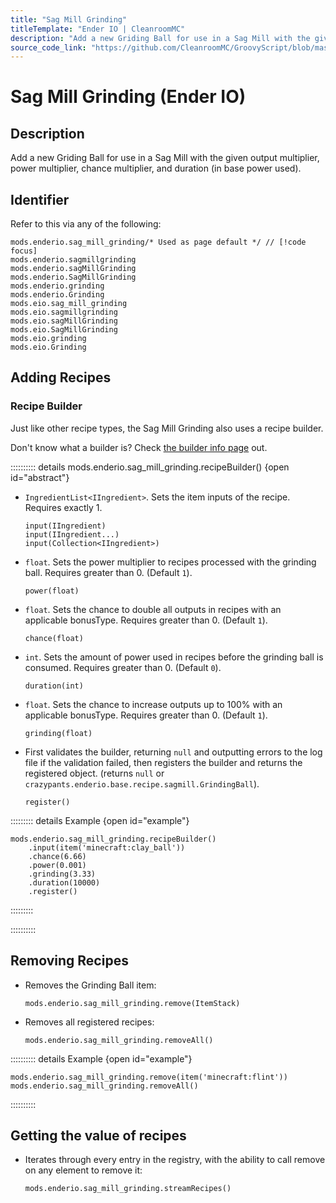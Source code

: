 ```yaml
---
title: "Sag Mill Grinding"
titleTemplate: "Ender IO | CleanroomMC"
description: "Add a new Griding Ball for use in a Sag Mill with the given output multiplier, power multiplier, chance multiplier, and duration (in base power used)."
source_code_link: "https://github.com/CleanroomMC/GroovyScript/blob/master/src/main/java/com/cleanroommc/groovyscript/compat/mods/enderio/SagMillGrinding.java"
---
```


# Sag Mill Grinding (Ender IO)

## Description

Add a new Griding Ball for use in a Sag Mill with the given output multiplier, power multiplier, chance multiplier, and duration (in base power used).

## Identifier

Refer to this via any of the following:

```groovy:no-line-numbers {1}
mods.enderio.sag_mill_grinding/* Used as page default */ // [!code focus]
mods.enderio.sagmillgrinding
mods.enderio.sagMillGrinding
mods.enderio.SagMillGrinding
mods.enderio.grinding
mods.enderio.Grinding
mods.eio.sag_mill_grinding
mods.eio.sagmillgrinding
mods.eio.sagMillGrinding
mods.eio.SagMillGrinding
mods.eio.grinding
mods.eio.Grinding
```


## Adding Recipes

### Recipe Builder

Just like other recipe types, the Sag Mill Grinding also uses a recipe builder.

Don't know what a builder is? Check [the builder info page](../../groovy/builder.md) out.

:::::::::: details mods.enderio.sag_mill_grinding.recipeBuilder() {open id="abstract"}
- `IngredientList<IIngredient>`. Sets the item inputs of the recipe. Requires exactly 1.

    ```groovy:no-line-numbers
    input(IIngredient)
    input(IIngredient...)
    input(Collection<IIngredient>)
    ```

- `float`. Sets the power multiplier to recipes processed with the grinding ball. Requires greater than 0. (Default `1`).

    ```groovy:no-line-numbers
    power(float)
    ```

- `float`. Sets the chance to double all outputs in recipes with an applicable bonusType. Requires greater than 0. (Default `1`).

    ```groovy:no-line-numbers
    chance(float)
    ```

- `int`. Sets the amount of power used in recipes before the grinding ball is consumed. Requires greater than 0. (Default `0`).

    ```groovy:no-line-numbers
    duration(int)
    ```

- `float`. Sets the chance to increase outputs up to 100% with an applicable bonusType. Requires greater than 0. (Default `1`).

    ```groovy:no-line-numbers
    grinding(float)
    ```

- First validates the builder, returning `null` and outputting errors to the log file if the validation failed, then registers the builder and returns the registered object. (returns `null` or `crazypants.enderio.base.recipe.sagmill.GrindingBall`).

    ```groovy:no-line-numbers
    register()
    ```

::::::::: details Example {open id="example"}
```groovy:no-line-numbers
mods.enderio.sag_mill_grinding.recipeBuilder()
    .input(item('minecraft:clay_ball'))
    .chance(6.66)
    .power(0.001)
    .grinding(3.33)
    .duration(10000)
    .register()
```

:::::::::

::::::::::

## Removing Recipes

- Removes the Grinding Ball item:

    ```groovy:no-line-numbers
    mods.enderio.sag_mill_grinding.remove(ItemStack)
    ```

- Removes all registered recipes:

    ```groovy:no-line-numbers
    mods.enderio.sag_mill_grinding.removeAll()
    ```

:::::::::: details Example {open id="example"}
```groovy:no-line-numbers
mods.enderio.sag_mill_grinding.remove(item('minecraft:flint'))
mods.enderio.sag_mill_grinding.removeAll()
```

::::::::::

## Getting the value of recipes

- Iterates through every entry in the registry, with the ability to call remove on any element to remove it:

    ```groovy:no-line-numbers
    mods.enderio.sag_mill_grinding.streamRecipes()
    ```
